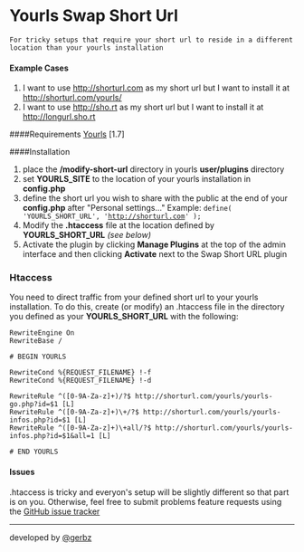 # Yourls Swap Short Url

	For tricky setups that require your short url to reside in a different location than your yourls installation
	

#### Example Cases
1. I want to use http://shorturl.com as my short url but I want to install it at http://shorturl.com/yourls/
2. I want to use http://sho.rt as my short url but I want to install it at http://longurl.sho.rt

####Requirements
[Yourls](https://github.com/YOURLS/YOURLS) [1.7]


####Installation
1.	place the **/modify-short-url** directory in yourls **user/plugins** directory
2.	set **YOURLS_SITE** to the location of your yourls installation in **config.php**
3.	define the short url you wish to share with the public at the end of your **config.php** after "Personal settings..." Example: <code>define( 'YOURLS_SHORT_URL', 'http://shorturl.com' );</code>
4.	Modify the **.htaccess** file at the location defined by **YOURLS_SHORT_URL** *(see below)*
5.	Activate the plugin by clicking **Manage Plugins** at the top of the admin interface and then clicking **Activate** next to the Swap Short URL plugin


### Htaccess
You need to direct traffic from your defined short url to your yourls installation.  To do this, create (or modify) an .htaccess file in the directory you defined as your **YOURLS_SHORT_URL** with the following:

```
RewriteEngine On
RewriteBase /

# BEGIN YOURLS

RewriteCond %{REQUEST_FILENAME} !-f
RewriteCond %{REQUEST_FILENAME} !-d

RewriteRule ^([0-9A-Za-z]+)/?$ http://shorturl.com/yourls/yourls-go.php?id=$1 [L]
RewriteRule ^([0-9A-Za-z]+)\+/?$ http://shorturl.com/yourls/yourls-infos.php?id=$1 [L]
RewriteRule ^([0-9A-Za-z]+)\+all/?$ http://shorturl.com/yourls/yourls-infos.php?id=$1&all=1 [L]

# END YOURLS
```

#### Issues
.htaccess is tricky and everyon's setup will be slightly different so that part is on you.  Otherwise, feel free to submit problems feature requests using the [GitHub issue tracker](https://github.com/ggwarpig/Yourls-Swap-Short-Url/issues)


---
developed by [@gerbz](http://twitter.com/gerbz)